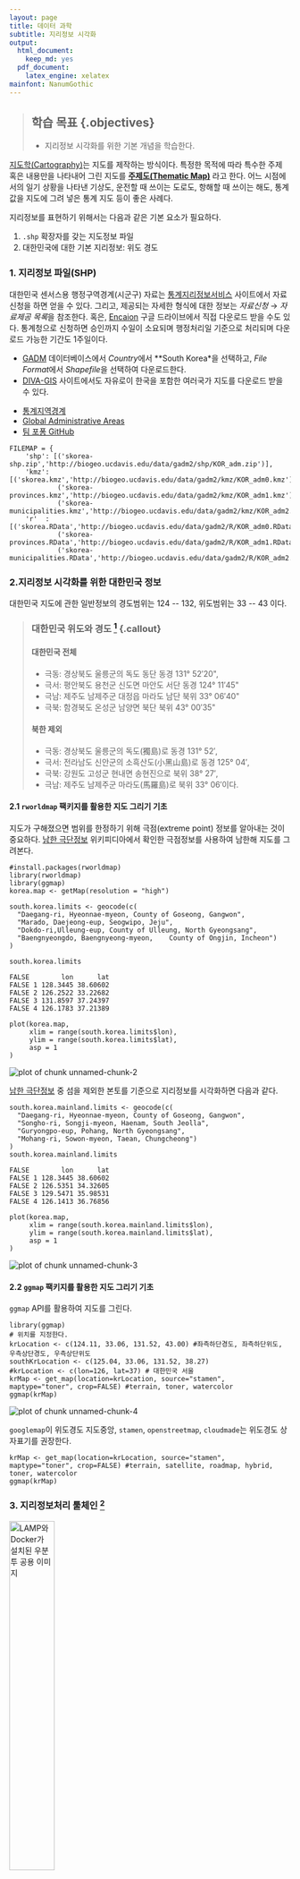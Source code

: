 ```yaml
---
layout: page
title: 데이터 과학
subtitle: 지리정보 시각화
output:
  html_document: 
    keep_md: yes
  pdf_document:
    latex_engine: xelatex
mainfont: NanumGothic
---
```



> ## 학습 목표 {.objectives}
>
> *  지리정보 시각화를 위한 기본 개념을 학습한다.



[지도학(Cartography)](https://en.wikipedia.org/wiki/Cartography)는 지도를 제작하는 방식이다. 특정한 목적에 따라 특수한 주제 혹은 내용만을 나타내어 그린 지도를 **[주제도(Thematic Map)](https://ko.wikipedia.org/wiki/지도의_종류)** 라고 한다.  어느 시점에서의 일기 상황을 나타낸 기상도, 운전할 때 쓰이는 도로도, 항해할 때 쓰이는 해도, 통계값을 지도에 그려 넣은 통계 지도 등이 좋은 사례다.

지리정보를 표현하기 위해서는 다음과 같은 기본 요소가 필요하다.

1. `.shp` 확장자를 갖는 지도정보 파일
2. 대한민국에 대한 기본 지리정보: 위도 경도 

### 1. 지리정보 파일(SHP)

대한민국 센서스용 행정구역경계(시군구) 자료는 [통계지리정보서비스](http://sgis.kostat.go.kr/contents/shortcut/shortcut_05.jsp) 사이트에서 자료신청을 하면 얻을 수 있다. 그리고, 제공되는 자세한 형식에 대한 정보는 *자료신청* &rarr; *자료제공 목록*을 참조한다. 혹은, [Encaion](https://goo.gl/KyHR46) 구글 드라이브에서 직접 다운로드 받을 수도 있다. 통계청으로 신청하면 승인까지 수일이 소요되며 행정처리일 기준으로 처리되며 다운로드 가능한 기간도 1주일이다.

  * [GADM](http://www.gadm.org/) 데이터베이스에서 *Country*에서 **South Korea*을 선택하고, *File Format*에서 *Shapefile*을 선택하여 다운로드한다.
  * [DIVA-GIS](http://www.diva-gis.org/gdata) 사이트에서도 자유로이 한국을 포함한 여러국가 지도를 다운로드 받을 수 있다.

- [통계지역경계](http://sgis.kostat.go.kr/contents/shortcut/shortcut_05.jsp)
- [Global Administrative Areas](http://www.gadm.org/country)
- [팀 포퐁 GitHub](https://github.com/southkorea/southkorea-maps)

~~~ {.python}
FILEMAP = {
    'shp': [('skorea-shp.zip','http://biogeo.ucdavis.edu/data/gadm2/shp/KOR_adm.zip')],
    'kmz': [('skorea.kmz','http://biogeo.ucdavis.edu/data/gadm2/kmz/KOR_adm0.kmz'),
            ('skorea-provinces.kmz','http://biogeo.ucdavis.edu/data/gadm2/kmz/KOR_adm1.kmz'),
            ('skorea-municipalities.kmz','http://biogeo.ucdavis.edu/data/gadm2/kmz/KOR_adm2.kmz')],
    'r'  : [('skorea.RData','http://biogeo.ucdavis.edu/data/gadm2/R/KOR_adm0.RData'),
            ('skorea-provinces.RData','http://biogeo.ucdavis.edu/data/gadm2/R/KOR_adm1.RData'),
            ('skorea-municipalities.RData','http://biogeo.ucdavis.edu/data/gadm2/R/KOR_adm2.RData')]
~~~

### 2.지리정보 시각화를 위한 대한민국 정보

대한민국 지도에 관한 일반정보의 경도범위는 124 -- 132, 위도범위는 33 -- 43 이다. 

> ### 대한민국 위도와 경도 [^kor-lonlat] {.callout}
>
> #### 대한민국 전체
> - 극동: 경상북도 울릉군의 독도 동단 동경 131° 52′20", 
> - 극서: 평안북도 용천군 신도면 마안도 서단 동경 124° 11′45"
> - 극남: 제주도 남제주군 대정읍 마라도 남단 북위 33° 06′40"
> - 극북: 함경북도 온성군 남양면 북단 북위 43° 00′35"
>
> #### 북한 제외
> - 극동: 경상북도 울릉군의 독도(獨島)로 동경 131° 52′, 
> - 극서: 전라남도 신안군의 소흑산도(小黑山島)로 동경 125° 04′, 
> - 극북: 강원도 고성군 현내면 송현진으로 북위 38° 27′, 
> - 극남: 제주도 남제주군 마라도(馬羅島)로 북위 33° 06′이다.

#### 2.1 `rworldmap` 팩키지를 활용한 지도 그리기 기초

지도가 구해졌으면 범위를 한정하기 위해 극점(extreme point) 정보를 알아내는 것이 중요하다.
[남한 극단정보](https://en.wikipedia.org/wiki/Extreme_points_of_South_Korea)
위키피디아에서 확인한 극점정보를 사용하여 남한해 지도를 그려본다. 


~~~{.r}
#install.packages(rworldmap)
library(rworldmap)
library(ggmap)
korea.map <- getMap(resolution = "high")

south.korea.limits <- geocode(c(
  "Daegang-ri, Hyeonnae-myeon, County of Goseong, Gangwon",
  "Marado, Daejeong-eup, Seogwipo, Jeju",
  "Dokdo-ri,Ulleung-eup, County of Ulleung, North Gyeongsang",
  "Baengnyeongdo, Baengnyeong-myeon,    County of Ongjin, Incheon")
)  

south.korea.limits
~~~



~~~{.output}
FALSE        lon      lat
FALSE 1 128.3445 38.60602
FALSE 2 126.2522 33.22682
FALSE 3 131.8597 37.24397
FALSE 4 126.1783 37.21389

~~~



~~~{.r}
plot(korea.map,
     xlim = range(south.korea.limits$lon),
     ylim = range(south.korea.limits$lat),
     asp = 1
)
~~~

<img src="fig/unnamed-chunk-2-1.png" title="plot of chunk unnamed-chunk-2" alt="plot of chunk unnamed-chunk-2" style="display: block; margin: auto;" />

[남한 극단정보](https://en.wikipedia.org/wiki/Extreme_points_of_South_Korea) 중 섬을 제외한 
본토를 기준으로 지리정보를 시각화하면 다음과 같다.


~~~{.r}
south.korea.mainland.limits <- geocode(c(
  "Daegang-ri, Hyeonnae-myeon, County of Goseong, Gangwon",
  "Songho-ri, Songji-myeon, Haenam, South Jeolla",
  "Guryongpo-eup, Pohang, North Gyeongsang",
  "Mohang-ri, Sowon-myeon, Taean, Chungcheong")
)  
south.korea.mainland.limits
~~~



~~~{.output}
FALSE        lon      lat
FALSE 1 128.3445 38.60602
FALSE 2 126.5351 34.32605
FALSE 3 129.5471 35.98531
FALSE 4 126.1413 36.76856

~~~



~~~{.r}
plot(korea.map,
     xlim = range(south.korea.mainland.limits$lon),
     ylim = range(south.korea.mainland.limits$lat),
     asp = 1
)
~~~

<img src="fig/unnamed-chunk-3-1.png" title="plot of chunk unnamed-chunk-3" alt="plot of chunk unnamed-chunk-3" style="display: block; margin: auto;" />

[^kor-lonlat]: [대한민국의 위도와 경도를 알고 싶어요](http://tip.daum.net/question/3092152)

#### 2.2 `ggmap` 팩키지를 활용한 지도 그리기 기초

`ggmap` API를 활용하여 지도를 그린다.


~~~{.r}
library(ggmap)
# 위치를 지정한다.
krLocation <- c(124.11, 33.06, 131.52, 43.00) #좌측하단경도, 좌측하단위도, 우측상단경도, 우측상단위도
southKrLocation <- c(125.04, 33.06, 131.52, 38.27)
#krLocation <- c(lon=126, lat=37) # 대한민국 서울
krMap <- get_map(location=krLocation, source="stamen", maptype="toner", crop=FALSE) #terrain, toner, watercolor
ggmap(krMap)
~~~

<img src="fig/unnamed-chunk-4-1.png" title="plot of chunk unnamed-chunk-4" alt="plot of chunk unnamed-chunk-4" style="display: block; margin: auto;" />

`googlemap`이 위도경도 지도중앙, `stamen`, `openstreetmap`, `cloudmade`는 
위도경도 상자표기를 권장한다.


~~~{.r}
krMap <- get_map(location=krLocation, source="stamen", maptype="toner", crop=FALSE) #terrain, satellite, roadmap, hybrid, toner, watercolor
ggmap(krMap)
~~~

### 3. 지리정보처리 툴체인 [^1]

<img src="fig/R_SAGA_GE_logo.jpg" alt="LAMP와 Docker가 설치된 우분투 공용 이미지" width="40%" /> 

[^1]: http://spatial-analyst.net/wiki/index.php?title=Main_Page

- 오픈 GIS 소프트웨어
    - [System for Automated Geoscientific Analyses (SAGA GIS)](https://en.wikipedia.org/wiki/SAGA_GIS)
    - [Geographic Resources Analysis Support System (GRASS GIS)](https://en.wikipedia.org/wiki/GRASS_GIS)
- [TileMill](https://www.mapbox.com/tilemill/)
- KML 마크업 언어
    - [Keyhole Markup Language, KML](https://en.wikipedia.org/wiki/Keyhole_Markup_Language)


### 4. 지리정보 시각화 사례

- 미국 대선(2012) [뉴욕타임즈 President Map](http://elections.nytimes.com/2012/results/president)
- 미국 빈곤율 정보 시각화 [The Topography of Poverty in the United States](http://www.cdc.gov/pcd/issues/2007/oct/07_0091.htm)
- [http://indiemapper.com/](http://indiemapper.com/app/learnmore.php?l=choropleth)


### 참고자료

- [Thematic Cartography and Geovisualization](http://www.amazon.com/Thematic-Cartography-Geovisualization-3rd-Edition/dp/0132298341)
- [Web Cartography: Map Design for Interactive and Mobile Devices](https://www.crcpress.com/Web-Cartography-Map-Design-for-Interactive-and-Mobile-Devices/Muehlenhaus/9781439876220)
- [R Development Translation Team (Korean)](http://www.openstatistics.net/)

### R 언어 참고 웹사이트

- [spatial.ly](http://spatial.ly/r/)
- [Spatial data in R: Using R as a GIS](https://pakillo.github.io/R-GIS-tutorial/)
- [Introduction to Spatial Data and ggplot2](http://rpubs.com/RobinLovelace/intro-spatial)
- [Spatial analysis in R: 랭커스터 대학](http://www.maths.lancs.ac.uk/~rowlings/Teaching/- Sheffield2013/index.html)
- [Notes on Spatial Data Operations in R](https://dl.dropboxusercontent.com/u/9577903/- broomspatial.pdf)
- [Making maps with R](http://www.molecularecologist.com/2012/09/making-maps-with-r/)
